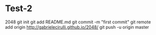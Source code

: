 Test-2
======

2048
git init
git add README.md
git commit -m "first commit"
git remote add origin http://gabrielecirulli.github.io/2048/
git push -u origin master
